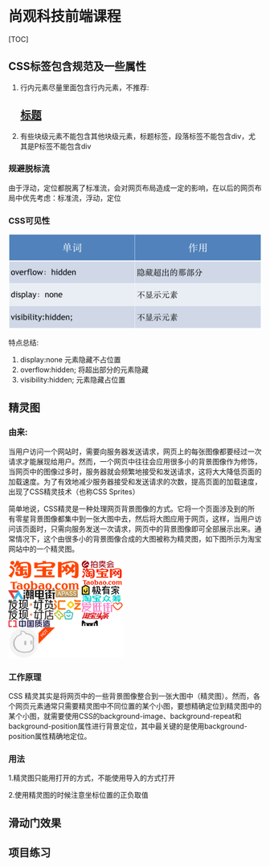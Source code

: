 # 尚观科技前端课程

[TOC]

## CSS标签包含规范及一些属性

1. 行内元素尽量里面包含行内元素，不推荐:   <a href=”#”>   <h2> 标题 </h2 ></a>
2. 有些块级元素不能包含其他块级元素，标题标签，段落标签不能包含div，尤其是P标签不能包含div

### 规避脱标流

由于浮动，定位都脱离了标准流，会对网页布局造成一定的影响，在以后的网页布局中优先考虑：标准流，浮动，定位

### CSS可见性

![](1.png)

特点总结:

1. display:none        元素隐藏不占位置
2. overflow:hidden;  将超出部分的元素隐藏
3. visibility:hidden;    元素隐藏占位置

## 精灵图

### 由来:

当用户访问一个网站时，需要向服务器发送请求，网页上的每张图像都要经过一次请求才能展现给用户。然而，一个网页中往往会应用很多小的背景图像作为修饰，当网页中的图像过多时，服务器就会频繁地接受和发送请求，这将大大降低页面的加载速度。为了有效地减少服务器接受和发送请求的次数，提高页面的加载速度，出现了CSS精灵技术（也称CSS Sprites）

简单地说，CSS精灵是一种处理网页背景图像的方式。它将一个页面涉及到的所有零星背景图像都集中到一张大图中去，然后将大图应用于网页，这样，当用户访问该页面时，只需向服务发送一次请求，网页中的背景图像即可全部展示出来。通常情况下，这个由很多小的背景图像合成的大图被称为精灵图，如下图所示为淘宝网站中的一个精灵图。

![](taobao.png)

### 工作原理

CSS 精灵其实是将网页中的一些背景图像整合到一张大图中（精灵图）。然而，各个网页元素通常只需要精灵图中不同位置的某个小图，要想精确定位到精灵图中的某个小图，就需要使用CSS的background-image、background-repeat和background-position属性进行背景定位，其中最关键的是使用background-position属性精确地定位。

### 用法

1.精灵图只能用打开的方式，不能使用导入的方式打开

2.使用精灵图的时候注意坐标位置的正负取值

## 滑动门效果

## 项目练习